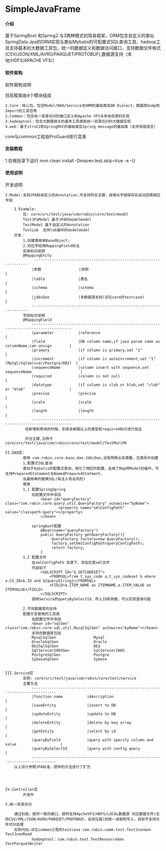 # SimpleJavaFrame

#### 介绍
基于SpringBoot 和Spring2 与3两种模式的简易框架，ORM包含自定义的类似SpringData Jpa的ORM实现与类似Mybatis的可配置式SQL查询工具，hadoop工具支持基本的大数据工具包，统一的数据定义和数据访问接口，支持数据文件格式(CSV/JSON/XML/AVRO/PARQUET/PROTOBUF),数据源支持（本地/HDFS/APACHE VFS/）

#### 软件架构
软件架构说明

目前框架由4个模块组成

    1.Core：核心包，包含Model/DAO/Service及ORM的基础类及DB Dialect。数据库Dump和Import的工具包等
    2.Common：包含统一资源访问的接口定义和Apache VFS与本地资源的实现
    3.hadooptool：包含大数据相关的基本工具类和统一资源访问的大数据实现
    4.web：基于strut2和SpringMVC的基础类及Spring message的基础类（支持多国语言）

core与common工程由ProGuard进行混淆

#### 安装教程

1.在根目录下运行 mvn clean install -Dmaven.test.skip=true -e -U


#### 使用说明

开发说明
    
    I.Model:支持JPA和自定义的Annotation,可支持符合主键，自增长字段保存后自动回填相应字段
        
        1.Example:
            包: core/src/test/java/com/robin/core/test/model
            TestJPaModel 基于JPA的modelmodel
            TestModel 基于自定义的Annotation
            TestLob  支持lob操作的modelmodel
        开发：
            1.创建类继承BaseObject;
            2.对应字段用MappingField标注
            实体标识说明
            @MappingEnity 
                 -------------------------------------------------------------------
                |参数                 |说明                                           |
                |table               |表名                                           |
                |schema              |schema                                         | 
                |jdbcDao             |多数据源支持(详见core的testcase)                 |
                --------------------------------------------------------------------
            字段标识说明
            @MappingField
                ----------------------------------------------------------------------------------------
                |parameter           |reference                                                         |
                |field               |DB column name,if java param same as columnName,can unsign        |
                |primary             |if column is primary,set "1"                                      |
                |increment           |if column is autoincrement,set "1"(MySql/SqlServcer/Postgre/DB2)  |
                |sequenceName        |column insert with sequence,set sequenceName                      |
                |required            |column is not null                                                |
                |datatype            |if column is clob or blob,set "clob" or "blob"                    |
                |precise             |precise                                                           |
                |scale               |scale                                                             |
                |length              |length                                                            |
                ----------------------------------------------------------------------------------------
             在新增和修改的时候，实体会根据以上的类型和required标识进行验证
             
             符合主键,见例子 core/src/test/java/com/robin/core/test/model/TestMutiPK
                
    II.DAO层:
            使用 com.robin.core.base.dao.JdbcDao,没有特殊业务需要，无需另外创建
            1.配置式SQL查询     
            类似于mybatis的配置式查询，简化了相应的配置，去掉了Map转Model的操作，可支持PreparedStatement与NamedPreparedStatment，
            及最简单的替换SQL(有注入攻击风险)   
            使用
            1.1 配置SpringSpring
                在配置文件中添加                
                    <bean id="queryFactory" class="com.robin.core.query.util.QueryFactory" autowire="byName">
                        	<property name="xmlConfigPath" value="classpath:query"></property>
                    </bean>
                    
                springboot配置
                    @Bean(name="queryFactory")
                    public QueryFactory getQueryFactory(){
                         QueryFactory factory=new QueryFactory();
                         factory.setXmlConfigPath(queryConfigPath);
                         return factory;
                    }
            1.2 配置文件
                在xmlConfigPath 目录下，添加任意xml文件
                内容如下
                    <SQLSCRIPT ID="$_GETCODESET">
                        <FROMSQL>from t_sys_code a,t_sys_codeset b where a.CS_ID=b.ID and ${queryString}</FROMSQL>
                    	<FIELD>a.ITEM_NAME as ITEMNAME,a.ITEM_VALUE as ITEMVALUE</FIELD>
                    </SQLSCRIPT>
                调用Service的queryBySelectId，传入ID和参数，可以实现查询功能
            
            2.不同数据库的支持
            配置方言使用的工具类
                在配置文件中添加
                <bean id="sqlGen" class="com.robin.core.sql.util.MysqlSqlGen" autowire="byName"></bean>
                支持的数据库包括
                MysqlSqlGen                 Mysql
                OracleSqlGen                Oracle
                Db2SqlSqlGen                Db2
                SqlServcer2005Gen           SqlServcer2005
                PostgreSqlGen               Postgre
                SybaseSqlGen                Sybase

            
    III.Service层
            实例: core/src/test/java/com/robin/core/test/service 
            主要方法
                ---------------------------------------------------------------------------------
                |function name           |description                                           |
                |saveEntity              |insert to DB                                           |
                |updateEntity            |update to DB                                           |
                |deleteEntity            |delete by key array                                    |
                |getEntity               |select by id                                           |
                |queryByField            |query with specify column and value                    |
                |queryBySelectId         |query with config query                                |
                ---------------------------------------------------------------------------------    
        以上设计参照JPA标准，提供的方法进行了扩充

        
                  
                
    IV.Controller层
            开发中

    V.统一资源访问

        通过封装，提供一致的接口，提供支持ApcheVFS/HDFS/LOCAL数据源 对应数据文件(支持CSV/XML/JSON/AVRO/PARQUET/PROTOBUF，支持压缩)的统一读取和写入，目前不支持文件切分处理
        实例代码:详见common工程的testcase com.robin.comm.test.TestJsonGen TestJsonRead
                hadooptool：com.robin.test.TestResourceGen TestParquetWriter

